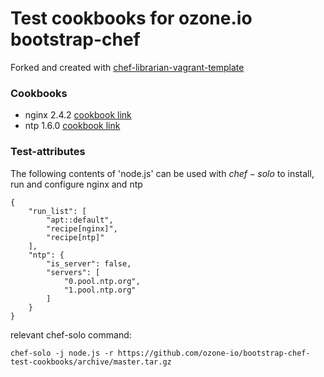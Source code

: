 # Test cookbooks for ozone.io bootstrap-chef

Forked and created with [chef-librarian-vagrant-template](https://github.com/ozone-io/chef-librarian-vagrant-template)

### Cookbooks
* nginx 2.4.2 [cookbook link](http://community.opscode.com/cookbooks/nginx)
* ntp 1.6.0 [cookbook link](http://community.opscode.com/cookbooks/ntp)

### Test-attributes
The following contents of 'node.js' can be used with $chef-solo$ to install, run and configure nginx and ntp 

    {
        "run_list": [
            "apt::default",
            "recipe[nginx]",
            "recipe[ntp]"
        ],
        "ntp": {
            "is_server": false,
            "servers": [
                "0.pool.ntp.org",
                "1.pool.ntp.org"
            ]
        }
    }
        
relevant chef-solo command:

    chef-solo -j node.js -r https://github.com/ozone-io/bootstrap-chef-test-cookbooks/archive/master.tar.gz

